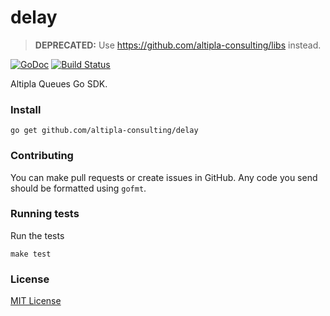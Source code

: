 
# delay

> **DEPRECATED:** Use https://github.com/altipla-consulting/libs instead.

[![GoDoc](https://godoc.org/github.com/altipla-consulting/delay?status.svg)](https://godoc.org/github.com/altipla-consulting/delay)
[![Build Status](https://travis-ci.org/altipla-consulting/delay.svg?branch=master)](https://travis-ci.org/altipla-consulting/delay)

Altipla Queues Go SDK.


### Install

```shell
go get github.com/altipla-consulting/delay
```


### Contributing

You can make pull requests or create issues in GitHub. Any code you send should be formatted using `gofmt`.


### Running tests

Run the tests

```shell
make test
```


### License

[MIT License](LICENSE)
